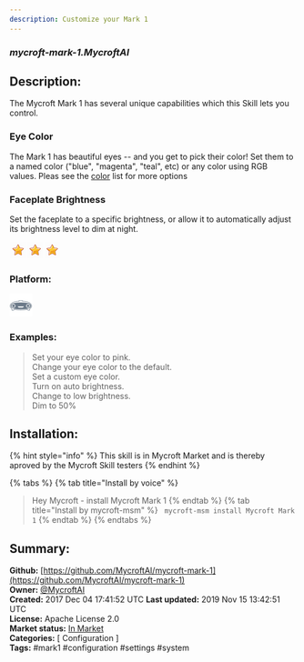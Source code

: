 ```yaml
---
description: Customize your Mark 1
---
```


### _mycroft-mark-1.MycroftAI_  
## Description:  
The Mycroft Mark 1 has several unique capabilities which this Skill lets you control.

### Eye Color
The Mark 1 has beautiful eyes -- and you get to pick their color!  Set them to
a named color ("blue", "magenta", "teal", etc) or any color using RGB values.
Pleas see the [color](https://github.com/MycroftAI/mycroft-mark-1/blob/dev/dialog/en-us/colors.value)
list for more options

###  Faceplate Brightness
Set the faceplate to a specific brightness, or allow it to automatically adjust
its brightness level to dim at night.  
  
![](../.gitbook/assets/star.png)![](../.gitbook/assets/star.png)![](../.gitbook/assets/star.png)  
  
### Platform:  
 ![Mark I](../.gitbook/assets/mark-1-icon.png)   
### Examples:  
> Set your eye color to pink.  
> Change your eye color to the default.  
> Set a custom eye color.  
> Turn on auto brightness.  
> Change to low brightness.  
> Dim to 50%  
  
## Installation:  
{% hint style="info" %}
This skill is in Mycroft Market and is thereby aproved by the Mycroft Skill testers
{% endhint %}
    
{% tabs %}
{% tab title="Install by voice" %}
> Hey Mycroft - install Mycroft Mark 1
{% endtab %}
  {% tab title="Install by mycroft-msm" %}
``` mycroft-msm install Mycroft Mark 1```
{% endtab %}
  {% endtabs %}
    
## Summary:  
**Github:** [https://github.com/MycroftAI/mycroft-mark-1](https://github.com/MycroftAI/mycroft-mark-1)  
**Owner:** [@MycroftAI](https://github.com/MycroftAI)  
**Created:** 2017 Dec 04 17:41:52 UTC  **Last updated:** 2019 Nov 15 13:42:51 UTC  
**License:** Apache License 2.0  
**Market status:** [In Market](https://market.mycroft.ai/skill/mycroft-mark-1)  
**Categories:** [ Configuration ]   
**Tags:** \#mark1 \#configuration \#settings \#system   
